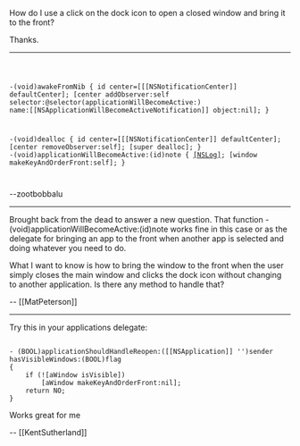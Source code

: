 How do I use a click on the dock icon to open a closed window and bring it to the front?

Thanks.

----


<code>

-(void)awakeFromNib {
    id center=[[[NSNotificationCenter]] defaultCenter];
    [center addObserver:self
                selector:@selector(applicationWillBecomeActive:)
                name:[[NSApplicationWillBecomeActiveNotification]]
                object:nil];
}

-(void)dealloc {
    id center=[[[NSNotificationCenter]] defaultCenter];
    [center removeObserver:self];
    [super dealloc];
}
-(void)applicationWillBecomeActive:(id)note {
    [[NSLog]](@"applicationWillBecomeActive");
    [window makeKeyAndOrderFront:self];
}

</code>

--zootbobbalu

----

Brought back from the dead to answer a new question. That function - (void)applicationWillBecomeActive:(id)note works fine in this case or as the delegate for bringing an app to the front when another app is selected and doing whatever you need to do. 

What I want to know is how to bring the window to the front when the user simply closes the main window and clicks the dock icon without changing to another application. Is there any method to handle that?

-- [[MatPeterson]]

----

Try this in your applications delegate:

<code>
- (BOOL)applicationShouldHandleReopen:([[NSApplication]] '')sender hasVisibleWindows:(BOOL)flag
{
    if (![aWindow isVisible])
        [aWindow makeKeyAndOrderFront:nil];
    return NO;
}
</code>

Works great for me

-- [[KentSutherland]]